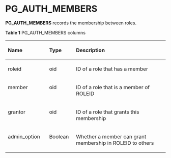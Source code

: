 # PG\_AUTH\_MEMBERS<a name="EN-US_TOPIC_0289900518"></a>

**PG\_AUTH\_MEMBERS**  records the membership between roles.

**Table  1**  PG\_AUTH\_MEMBERS columns

<a name="en-us_topic_0283137593_en-us_topic_0237122275_en-us_topic_0059778794_t002be3ddbc3240718d80db66d332c657"></a>
<table><thead align="left"><tr id="en-us_topic_0283137593_en-us_topic_0237122275_en-us_topic_0059778794_rc6dd201b9a774ff18136756d3f0d36f2"><th class="cellrowborder" valign="top" width="25.77%" id="mcps1.2.4.1.1"><p id="en-us_topic_0283137593_en-us_topic_0237122275_en-us_topic_0059778794_a15bb91bb276743c6a73cd3698cb563f5"><a name="en-us_topic_0283137593_en-us_topic_0237122275_en-us_topic_0059778794_a15bb91bb276743c6a73cd3698cb563f5"></a><a name="en-us_topic_0283137593_en-us_topic_0237122275_en-us_topic_0059778794_a15bb91bb276743c6a73cd3698cb563f5"></a>Name</p>
</th>
<th class="cellrowborder" valign="top" width="16.73%" id="mcps1.2.4.1.2"><p id="en-us_topic_0283137593_en-us_topic_0237122275_en-us_topic_0059778794_af40073fe4fc0478da74c93af5bc8b695"><a name="en-us_topic_0283137593_en-us_topic_0237122275_en-us_topic_0059778794_af40073fe4fc0478da74c93af5bc8b695"></a><a name="en-us_topic_0283137593_en-us_topic_0237122275_en-us_topic_0059778794_af40073fe4fc0478da74c93af5bc8b695"></a>Type</p>
</th>
<th class="cellrowborder" valign="top" width="57.49999999999999%" id="mcps1.2.4.1.3"><p id="en-us_topic_0283137593_en-us_topic_0237122275_en-us_topic_0059778794_a7c6ea8a707244b2093c8a4601826f4d6"><a name="en-us_topic_0283137593_en-us_topic_0237122275_en-us_topic_0059778794_a7c6ea8a707244b2093c8a4601826f4d6"></a><a name="en-us_topic_0283137593_en-us_topic_0237122275_en-us_topic_0059778794_a7c6ea8a707244b2093c8a4601826f4d6"></a>Description</p>
</th>
</tr>
</thead>
<tbody><tr id="en-us_topic_0283137593_en-us_topic_0237122275_en-us_topic_0059778794_ref7ed26a55e54df5961bb2d9e56c84fb"><td class="cellrowborder" valign="top" width="25.77%" headers="mcps1.2.4.1.1 "><p id="en-us_topic_0283137593_en-us_topic_0237122275_en-us_topic_0059778794_acf5961c7adcb4fc0bb90924791f958ba"><a name="en-us_topic_0283137593_en-us_topic_0237122275_en-us_topic_0059778794_acf5961c7adcb4fc0bb90924791f958ba"></a><a name="en-us_topic_0283137593_en-us_topic_0237122275_en-us_topic_0059778794_acf5961c7adcb4fc0bb90924791f958ba"></a>roleid</p>
</td>
<td class="cellrowborder" valign="top" width="16.73%" headers="mcps1.2.4.1.2 "><p id="en-us_topic_0283137593_en-us_topic_0237122275_en-us_topic_0059778794_a27da25fdcf7f40ac842fbe8ef1650243"><a name="en-us_topic_0283137593_en-us_topic_0237122275_en-us_topic_0059778794_a27da25fdcf7f40ac842fbe8ef1650243"></a><a name="en-us_topic_0283137593_en-us_topic_0237122275_en-us_topic_0059778794_a27da25fdcf7f40ac842fbe8ef1650243"></a>oid</p>
</td>
<td class="cellrowborder" valign="top" width="57.49999999999999%" headers="mcps1.2.4.1.3 "><p id="en-us_topic_0283137593_en-us_topic_0237122275_en-us_topic_0059778794_a30ac9ee23f77415b99aa7ca35cc1aeb3"><a name="en-us_topic_0283137593_en-us_topic_0237122275_en-us_topic_0059778794_a30ac9ee23f77415b99aa7ca35cc1aeb3"></a><a name="en-us_topic_0283137593_en-us_topic_0237122275_en-us_topic_0059778794_a30ac9ee23f77415b99aa7ca35cc1aeb3"></a>ID of a role that has a member</p>
</td>
</tr>
<tr id="en-us_topic_0283137593_en-us_topic_0237122275_en-us_topic_0059778794_r7443cf4440264d2491e844a03c084c31"><td class="cellrowborder" valign="top" width="25.77%" headers="mcps1.2.4.1.1 "><p id="en-us_topic_0283137593_en-us_topic_0237122275_en-us_topic_0059778794_a7d3fecfa8df94b318417d81cc20821da"><a name="en-us_topic_0283137593_en-us_topic_0237122275_en-us_topic_0059778794_a7d3fecfa8df94b318417d81cc20821da"></a><a name="en-us_topic_0283137593_en-us_topic_0237122275_en-us_topic_0059778794_a7d3fecfa8df94b318417d81cc20821da"></a>member</p>
</td>
<td class="cellrowborder" valign="top" width="16.73%" headers="mcps1.2.4.1.2 "><p id="en-us_topic_0283137593_en-us_topic_0237122275_en-us_topic_0059778794_aefa812c5e35b4d76947301df60cfba6f"><a name="en-us_topic_0283137593_en-us_topic_0237122275_en-us_topic_0059778794_aefa812c5e35b4d76947301df60cfba6f"></a><a name="en-us_topic_0283137593_en-us_topic_0237122275_en-us_topic_0059778794_aefa812c5e35b4d76947301df60cfba6f"></a>oid</p>
</td>
<td class="cellrowborder" valign="top" width="57.49999999999999%" headers="mcps1.2.4.1.3 "><p id="en-us_topic_0283137593_en-us_topic_0237122275_en-us_topic_0059778794_a8694f7957f0747ecbb09aa17d6693555"><a name="en-us_topic_0283137593_en-us_topic_0237122275_en-us_topic_0059778794_a8694f7957f0747ecbb09aa17d6693555"></a><a name="en-us_topic_0283137593_en-us_topic_0237122275_en-us_topic_0059778794_a8694f7957f0747ecbb09aa17d6693555"></a>ID of a role that is a member of ROLEID</p>
</td>
</tr>
<tr id="en-us_topic_0283137593_en-us_topic_0237122275_en-us_topic_0059778794_rd3819153442244f9b52f17913cea3376"><td class="cellrowborder" valign="top" width="25.77%" headers="mcps1.2.4.1.1 "><p id="en-us_topic_0283137593_en-us_topic_0237122275_en-us_topic_0059778794_a5f7e713831144b27bf787447dfc22f9a"><a name="en-us_topic_0283137593_en-us_topic_0237122275_en-us_topic_0059778794_a5f7e713831144b27bf787447dfc22f9a"></a><a name="en-us_topic_0283137593_en-us_topic_0237122275_en-us_topic_0059778794_a5f7e713831144b27bf787447dfc22f9a"></a>grantor</p>
</td>
<td class="cellrowborder" valign="top" width="16.73%" headers="mcps1.2.4.1.2 "><p id="en-us_topic_0283137593_en-us_topic_0237122275_en-us_topic_0059778794_aea576c1672254169ae2a8fbccd8bb679"><a name="en-us_topic_0283137593_en-us_topic_0237122275_en-us_topic_0059778794_aea576c1672254169ae2a8fbccd8bb679"></a><a name="en-us_topic_0283137593_en-us_topic_0237122275_en-us_topic_0059778794_aea576c1672254169ae2a8fbccd8bb679"></a>oid</p>
</td>
<td class="cellrowborder" valign="top" width="57.49999999999999%" headers="mcps1.2.4.1.3 "><p id="en-us_topic_0283137593_en-us_topic_0237122275_en-us_topic_0059778794_a95411425b6ee4f3ca56fd8c88bb1ff9a"><a name="en-us_topic_0283137593_en-us_topic_0237122275_en-us_topic_0059778794_a95411425b6ee4f3ca56fd8c88bb1ff9a"></a><a name="en-us_topic_0283137593_en-us_topic_0237122275_en-us_topic_0059778794_a95411425b6ee4f3ca56fd8c88bb1ff9a"></a>ID of a role that grants this membership</p>
</td>
</tr>
<tr id="en-us_topic_0283137593_en-us_topic_0237122275_en-us_topic_0059778794_r99bcd5392ee8432f99c55e94b5e808cc"><td class="cellrowborder" valign="top" width="25.77%" headers="mcps1.2.4.1.1 "><p id="en-us_topic_0283137593_en-us_topic_0237122275_en-us_topic_0059778794_a5b8de5c4b7f1471ba9feacc63f7137e2"><a name="en-us_topic_0283137593_en-us_topic_0237122275_en-us_topic_0059778794_a5b8de5c4b7f1471ba9feacc63f7137e2"></a><a name="en-us_topic_0283137593_en-us_topic_0237122275_en-us_topic_0059778794_a5b8de5c4b7f1471ba9feacc63f7137e2"></a>admin_option</p>
</td>
<td class="cellrowborder" valign="top" width="16.73%" headers="mcps1.2.4.1.2 "><p id="en-us_topic_0283137593_en-us_topic_0237122275_en-us_topic_0059778794_a666c57dcec4c42efbf0166b5e83bec18"><a name="en-us_topic_0283137593_en-us_topic_0237122275_en-us_topic_0059778794_a666c57dcec4c42efbf0166b5e83bec18"></a><a name="en-us_topic_0283137593_en-us_topic_0237122275_en-us_topic_0059778794_a666c57dcec4c42efbf0166b5e83bec18"></a><span id="en-us_topic_0283137593_en-us_topic_0237122275_text523616415314"><a name="en-us_topic_0283137593_en-us_topic_0237122275_text523616415314"></a><a name="en-us_topic_0283137593_en-us_topic_0237122275_text523616415314"></a>Boolean</span></p>
</td>
<td class="cellrowborder" valign="top" width="57.49999999999999%" headers="mcps1.2.4.1.3 "><p id="en-us_topic_0283137593_en-us_topic_0237122275_en-us_topic_0059778794_a3b0eaf23096b450eb7dc181ec98de3e7"><a name="en-us_topic_0283137593_en-us_topic_0237122275_en-us_topic_0059778794_a3b0eaf23096b450eb7dc181ec98de3e7"></a><a name="en-us_topic_0283137593_en-us_topic_0237122275_en-us_topic_0059778794_a3b0eaf23096b450eb7dc181ec98de3e7"></a>Whether a member can grant membership in ROLEID to others</p>
</td>
</tr>
</tbody>
</table>

